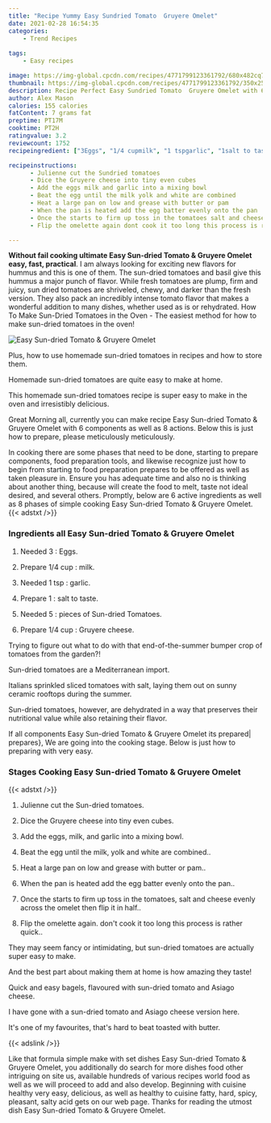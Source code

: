 ```yaml
---
title: "Recipe Yummy Easy Sundried Tomato  Gruyere Omelet"
date: 2021-02-28 16:54:35
categories:
    - Trend Recipes
    
tags:
    - Easy recipes

image: https://img-global.cpcdn.com/recipes/4771799123361792/680x482cq70/easy-sun-dried-tomato-gruyere-omelet-recipe-main-photo.jpg
thumbnail: https://img-global.cpcdn.com/recipes/4771799123361792/350x250cq70/easy-sun-dried-tomato-gruyere-omelet-recipe-main-photo.jpg
description: Recipe Perfect Easy Sundried Tomato  Gruyere Omelet with 6 ingredients and 8 stages of easy cooking.
author: Alex Mason
calories: 155 calories
fatContent: 7 grams fat
preptime: PT17M
cooktime: PT2H
ratingvalue: 3.2
reviewcount: 1752
recipeingredient: ["3Eggs", "1/4 cupmilk", "1 tspgarlic", "1salt to taste", "5pieces of Sundried Tomatoes", "1/4 cupGruyere cheese"]

recipeinstructions: 
      - Julienne cut the Sundried tomatoes 
      - Dice the Gruyere cheese into tiny even cubes 
      - Add the eggs milk and garlic into a mixing bowl 
      - Beat the egg until the milk yolk and white are combined 
      - Heat a large pan on low and grease with butter or pam 
      - When the pan is heated add the egg batter evenly onto the pan 
      - Once the starts to firm up toss in the tomatoes salt and cheese evenly across the omelet then flip it in half 
      - Flip the omelette again dont cook it too long this process is rather quick

---
```




**Without fail cooking ultimate Easy Sun-dried Tomato &amp; Gruyere Omelet easy, fast, practical**. I am always looking for exciting new flavors for hummus and this is one of them. The sun-dried tomatoes and basil give this hummus a major punch of flavor. While fresh tomatoes are plump, firm and juicy, sun dried tomatoes are shriveled, chewy, and darker than the fresh version. They also pack an incredibly intense tomato flavor that makes a wonderful addition to many dishes, whether used as is or rehydrated. How To Make Sun-Dried Tomatoes in the Oven - The easiest method for how to make sun-dried tomatoes in the oven!


![Easy Sun-dried Tomato &amp; Gruyere Omelet](https://img-global.cpcdn.com/recipes/4771799123361792/680x482cq70/easy-sun-dried-tomato-gruyere-omelet-recipe-main-photo.jpg "Easy Sun-dried Tomato &amp; Gruyere Omelet")



Plus, how to use homemade sun-dried tomatoes in recipes and how to store them.

Homemade sun-dried tomatoes are quite easy to make at home.

This homemade sun-dried tomatoes recipe is super easy to make in the oven and irresistibly delicious.


Great Morning all, currently you can make recipe Easy Sun-dried Tomato &amp; Gruyere Omelet with 6 components as well as 8 actions. Below this is just how to prepare, please meticulously meticulously.

In cooking there are some phases that need to be done, starting to prepare components, food preparation tools, and likewise recognize just how to begin from starting to food preparation prepares to be offered as well as taken pleasure in. Ensure you has adequate time and also no is thinking about another thing, because will create the food to melt, taste not ideal desired, and several others. Promptly, below are 6 active ingredients as well as 8 phases of simple cooking Easy Sun-dried Tomato &amp; Gruyere Omelet.
{{< adstxt />}}

### Ingredients all Easy Sun-dried Tomato &amp; Gruyere Omelet


1. Needed 3 : Eggs.

1. Prepare 1/4 cup : milk.

1. Needed 1 tsp : garlic.

1. Prepare 1 : salt to taste.

1. Needed 5 : pieces of Sun-dried Tomatoes.

1. Prepare 1/4 cup : Gruyere cheese.


Trying to figure out what to do with that end-of-the-summer bumper crop of tomatoes from the garden?!

Sun-dried tomatoes are a Mediterranean import.

Italians sprinkled sliced tomatoes with salt, laying them out on sunny ceramic rooftops during the summer.

Sun-dried tomatoes, however, are dehydrated in a way that preserves their nutritional value while also retaining their flavor.


If all components Easy Sun-dried Tomato &amp; Gruyere Omelet its prepared| prepares}, We are going into the cooking stage. Below is just how to preparing with very easy.

### Stages Cooking Easy Sun-dried Tomato &amp; Gruyere Omelet

{{< adstxt />}}


1. Julienne cut the Sun-dried tomatoes.



1. Dice the Gruyere cheese into tiny even cubes.



1. Add the eggs, milk, and garlic into a mixing bowl.



1. Beat the egg until the milk, yolk and white are combined..



1. Heat a large pan on low and grease with butter or pam..



1. When the pan is heated add the egg batter evenly onto the pan..



1. Once the starts to firm up toss in the tomatoes, salt and cheese evenly across the omelet then flip it in half..



1. Flip the omelette again. don&#39;t cook it too long this process is rather quick..




They may seem fancy or intimidating, but sun-dried tomatoes are actually super easy to make.

And the best part about making them at home is how amazing they taste!

Quick and easy bagels, flavoured with sun-dried tomato and Asiago cheese.

I have gone with a sun-dried tomato and Asiago cheese version here.

It&#39;s one of my favourites, that&#39;s hard to beat toasted with butter.


{{< adslink />}}

Like that formula simple make with set dishes Easy Sun-dried Tomato &amp; Gruyere Omelet, you additionally do search for more dishes food other intriguing on site us, available hundreds of various recipes world food as well as we will proceed to add and also develop. Beginning with cuisine healthy very easy, delicious, as well as healthy to cuisine fatty, hard, spicy, pleasant, salty acid gets on our web page. Thanks for reading the utmost dish Easy Sun-dried Tomato &amp; Gruyere Omelet.
